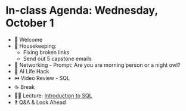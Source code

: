# In-class Agenda: Wednesday, October 1

- 👋 Welcome
- 🧹 Housekeeping: 
   * Fixing broken links 
   * Send out 5 capstone emails 
- 👯 Networking - Prompt: Are you are morning person or a night owl? 
- 🤖 AI Life Hack
- ⏮️ Video Review - SQL
- ☕ Break 
- 🧑‍🏫 Lecture: [Introduction to SQL](https://docs.google.com/presentation/d/17DNyPPRoAuK4xfxNpMFe1MKDj9PGED3kaGwwqecxJzw/edit?slide=id.g28374011be7_0_143#slide=id.g28374011be7_0_143) 
- ❓ Q&A & Look Ahead 

